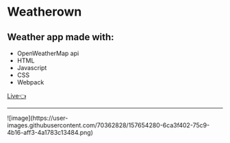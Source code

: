 # Weatherown
## Weather app made with:
- OpenWeatherMap api
- HTML
- Javascript
- CSS
- Webpack


[Live👈](https://weatherown.netlify.app/)
<hr>
![image](https://user-images.githubusercontent.com/70362828/157654280-6ca3f402-75c9-4b16-aff3-4a1783c13484.png)
